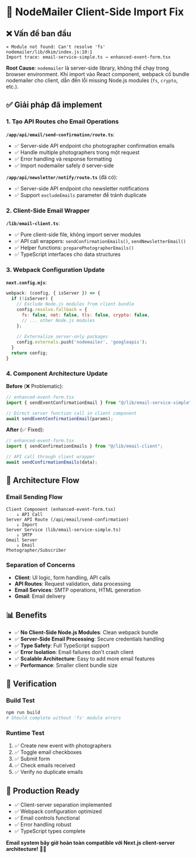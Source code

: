 # 🔧 NodeMailer Client-Side Import Fix

## ❌ **Vấn đề ban đầu**

```
⨯ Module not found: Can't resolve 'fs'
nodemailer/lib/dkim/index.js:10:1
Import trace: email-service-simple.ts → enhanced-event-form.tsx
```

**Root Cause**: `nodemailer` là server-side library, không thể chạy trong browser environment. Khi import vào React component, webpack cố bundle nodemailer cho client, dẫn đến lỗi missing Node.js modules (`fs`, `crypto`, etc.).

## ✅ **Giải pháp đã implement**

### **1. Tạo API Routes cho Email Operations**

**`/app/api/email/send-confirmation/route.ts`**:
- ✅ Server-side API endpoint cho photographer confirmation emails
- ✅ Handle multiple photographers trong một request
- ✅ Error handling và response formatting
- ✅ Import nodemailer safely ở server-side

**`/app/api/newsletter/notify/route.ts`** (đã có):
- ✅ Server-side API endpoint cho newsletter notifications
- ✅ Support `excludeEmails` parameter để tránh duplicate

### **2. Client-Side Email Wrapper**

**`/lib/email-client.ts`**:
- ✅ Pure client-side file, không import server modules
- ✅ API call wrappers: `sendConfirmationEmails()`, `sendNewsletterEmail()`
- ✅ Helper functions: `preparePhotographerEmails()`
- ✅ TypeScript interfaces cho data structures

### **3. Webpack Configuration Update**

**`next.config.mjs`**:
```javascript
webpack: (config, { isServer }) => {
  if (!isServer) {
    // Exclude Node.js modules from client bundle
    config.resolve.fallback = {
      fs: false, net: false, tls: false, crypto: false,
      // ... other Node.js modules
    };
    
    // Externalize server-only packages
    config.externals.push('nodemailer', 'googleapis');
  }
  return config;
}
```

### **4. Component Architecture Update**

**Before** (❌ Problematic):
```typescript
// enhanced-event-form.tsx
import { sendEventConfirmationEmail } from "@/lib/email-service-simple";

// Direct server function call in client component
await sendEventConfirmationEmail(params);
```

**After** (✅ Fixed):
```typescript
// enhanced-event-form.tsx  
import { sendConfirmationEmails } from "@/lib/email-client";

// API call through client wrapper
await sendConfirmationEmails(data);
```

## 🔄 **Architecture Flow**

### **Email Sending Flow**
```
Client Component (enhanced-event-form.tsx)
    ↓ API Call
Server API Route (/api/email/send-confirmation)
    ↓ Import
Server Service (lib/email-service-simple.ts)
    ↓ SMTP
Gmail Server
    ↓ Email
Photographer/Subscriber
```

### **Separation of Concerns**
- **Client**: UI logic, form handling, API calls
- **API Routes**: Request validation, data processing
- **Email Services**: SMTP operations, HTML generation
- **Gmail**: Email delivery

## 📊 **Benefits**

- ✅ **No Client-Side Node.js Modules**: Clean webpack bundle
- ✅ **Server-Side Email Processing**: Secure credentials handling
- ✅ **Type Safety**: Full TypeScript support
- ✅ **Error Isolation**: Email failures don't crash client
- ✅ **Scalable Architecture**: Easy to add more email features
- ✅ **Performance**: Smaller client bundle size

## 🧪 **Verification**

### **Build Test**
```bash
npm run build
# Should complete without 'fs' module errors
```

### **Runtime Test**
1. ✅ Create new event with photographers
2. ✅ Toggle email checkboxes
3. ✅ Submit form
4. ✅ Check emails received
5. ✅ Verify no duplicate emails

## 🚀 **Production Ready**

- ✅ Client-server separation implemented
- ✅ Webpack configuration optimized
- ✅ Email controls functional
- ✅ Error handling robust
- ✅ TypeScript types complete

**Email system bây giờ hoàn toàn compatible với Next.js client-server architecture!** 📧✨ 